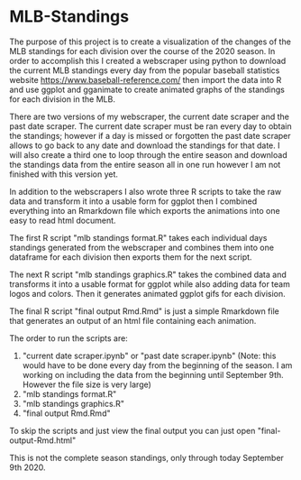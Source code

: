 # MLB-Standings

The purpose of this project is to create a visualization of the changes of the MLB standings for each division over the course of the 2020 season.
In order to accomplish this I created a webscraper using python to download the current MLB standings every day from the popular baseball statistics website https://www.baseball-reference.com/ then import the data into R and use ggplot and gganimate to create animated graphs of the standings for each division in the MLB.

There are two versions of my webscraper, the current date scraper and the past date scraper. The current date scraper must be ran every day to obtain the standings; however if a day is missed or forgotten the past date scraper allows to go back to any date and download the standings for that date. I will also create a third one to loop through the entire season and download the standings data from the entire season all in one run however I am not finished with this version yet.

In addition to the webscrapers I also wrote three R scripts to take the raw data and transform it into a usable form for ggplot then I combined everything into an Rmarkdown file which exports the animations into one easy to read html document.

The first R script "mlb standings format.R" takes each individual days standings generated from the webscraper and combines them into one dataframe for each division then exports them for the next script.

The next R script "mlb standings graphics.R" takes the combined data and transforms it into a usable format for ggplot while also adding data for team logos and colors. Then it generates animated ggplot gifs for each division.

The final R script "final output Rmd.Rmd" is just a simple Rmarkdown file that generates an output of an html file containing each animation.

The order to run the scripts are:
1) "current date scraper.ipynb" or "past date scraper.ipynb" (Note: this would have to be done every day from the beginning of the season. I am working on including the data from the beginning until September 9th. However the file size is very large)
2) "mlb standings format.R"
3) "mlb standings graphics.R"
4) "final output Rmd.Rmd"

To skip the scripts and just view the final output you can just open "final-output-Rmd.html"

This is not the complete season standings, only through today September 9th 2020.
